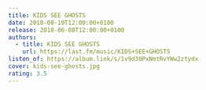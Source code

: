 ```yaml
---
title: KIDS SEE GHOSTS
date: 2018-08-10T12:00:00+0100
release: 2018-06-08T12:00:00+0100
authors:
  - title: KIDS SEE GHOSTS
    url: https://last.fm/music/KIDS+SEE+GHOSTS
listen_of: https://album.link/s/1v9d39PxNmtRvYWw2ztydx
cover: kids-see-ghosts.jpg
rating: 3.5
---
```

